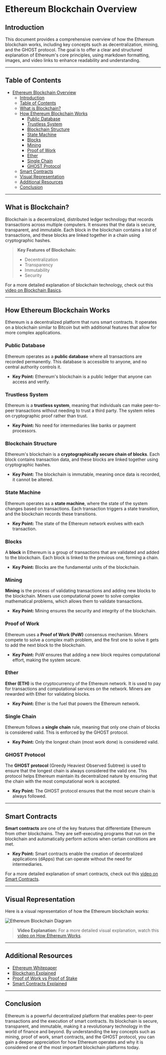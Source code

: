 # Ethereum Blockchain Overview

## Introduction
This document provides a comprehensive overview of how the Ethereum blockchain works, including key concepts such as decentralization, mining, and the GHOST protocol. The goal is to offer a clear and structured explanation of Ethereum's core principles, using markdown formatting, images, and video links to enhance readability and understanding.

---

## Table of Contents
- [Ethereum Blockchain Overview](#ethereum-blockchain-overview)
  - [Introduction](#introduction)
  - [Table of Contents](#table-of-contents)
  - [What is Blockchain?](#what-is-blockchain)
  - [How Ethereum Blockchain Works](#how-ethereum-blockchain-works)
    - [Public Database](#public-database)
    - [Trustless System](#trustless-system)
    - [Blockchain Structure](#blockchain-structure)
    - [State Machine](#state-machine)
    - [Blocks](#blocks)
    - [Mining](#mining)
    - [Proof of Work](#proof-of-work)
    - [Ether](#ether)
    - [Single Chain](#single-chain)
    - [GHOST Protocol](#ghost-protocol)
  - [Smart Contracts](#smart-contracts)
  - [Visual Representation](#visual-representation)
  - [Additional Resources](#additional-resources)
  - [Conclusion](#conclusion)

---

## What is Blockchain?
Blockchain is a decentralized, distributed ledger technology that records transactions across multiple computers. It ensures that the data is secure, transparent, and immutable. Each block in the blockchain contains a list of transactions, and these blocks are linked together in a chain using cryptographic hashes.

> **Key Features of Blockchain:**
> - Decentralization
> - Transparency
> - Immutability
> - Security

For a more detailed explanation of blockchain technology, check out this [video on Blockchain Basics](https://www.youtube.com/watch?v=SSo_EIwHSd4).

---

## How Ethereum Blockchain Works
Ethereum is a decentralized platform that runs smart contracts. It operates on a blockchain similar to Bitcoin but with additional features that allow for more complex applications.

### Public Database
Ethereum operates as a **public database** where all transactions are recorded permanently. This database is accessible to anyone, and no central authority controls it.

- **Key Point:** Ethereum's blockchain is a public ledger that anyone can access and verify.

### Trustless System
Ethereum is a **trustless system**, meaning that individuals can make peer-to-peer transactions without needing to trust a third party. The system relies on cryptographic proof rather than trust.

- **Key Point:** No need for intermediaries like banks or payment processors.

### Blockchain Structure
Ethereum's blockchain is a **cryptographically secure chain of blocks**. Each block contains transaction data, and these blocks are linked together using cryptographic hashes.

- **Key Point:** The blockchain is immutable, meaning once data is recorded, it cannot be altered.

### State Machine
Ethereum operates as a **state machine**, where the state of the system changes based on transactions. Each transaction triggers a state transition, and the blockchain records these transitions.

- **Key Point:** The state of the Ethereum network evolves with each transaction.

### Blocks
A **block** in Ethereum is a group of transactions that are validated and added to the blockchain. Each block is linked to the previous one, forming a chain.

- **Key Point:** Blocks are the fundamental units of the blockchain.

### Mining
**Mining** is the process of validating transactions and adding new blocks to the blockchain. Miners use computational power to solve complex mathematical problems, which allows them to validate transactions.

- **Key Point:** Mining ensures the security and integrity of the blockchain.

### Proof of Work
Ethereum uses a **Proof of Work (PoW)** consensus mechanism. Miners compete to solve a complex math problem, and the first one to solve it gets to add the next block to the blockchain.

- **Key Point:** PoW ensures that adding a new block requires computational effort, making the system secure.

### Ether
**Ether (ETH)** is the cryptocurrency of the Ethereum network. It is used to pay for transactions and computational services on the network. Miners are rewarded with Ether for validating blocks.

- **Key Point:** Ether is the fuel that powers the Ethereum network.

### Single Chain
Ethereum follows a **single chain** rule, meaning that only one chain of blocks is considered valid. This is enforced by the GHOST protocol.

- **Key Point:** Only the longest chain (most work done) is considered valid.

### GHOST Protocol
The **GHOST protocol** (Greedy Heaviest Observed Subtree) is used to ensure that the longest chain is always considered the valid one. This protocol helps Ethereum maintain its decentralized nature by ensuring that the chain with the most computational work is accepted.

- **Key Point:** The GHOST protocol ensures that the most secure chain is always followed.

---

## Smart Contracts
**Smart contracts** are one of the key features that differentiate Ethereum from other blockchains. They are self-executing programs that run on the blockchain and automatically perform actions when certain conditions are met.

- **Key Point:** Smart contracts enable the creation of decentralized applications (dApps) that can operate without the need for intermediaries.

For a more detailed explanation of smart contracts, check out this [video on Smart Contracts](https://www.youtube.com/watch?v=ZE2HxTmxfrI).

---

## Visual Representation
Here is a visual representation of how the Ethereum blockchain works:

![Ethereum Blockchain Diagram](https://example.com/ethereum-blockchain-diagram.png)

> **Video Explanation:** For a more detailed visual explanation, watch this [video on How Ethereum Works](https://www.youtube.com/watch?v=TDGq4aeevgY).

---

## Additional Resources
- [Ethereum Whitepaper](https://ethereum.org/en/whitepaper/)
- [Blockchain Explained](https://www.youtube.com/watch?v=SSo_EIwHSd4)
- [Proof of Work vs Proof of Stake](https://www.youtube.com/watch?v=M3EFi_POhps)
- [Smart Contracts Explained](https://www.youtube.com/watch?v=ZE2HxTmxfrI)

---

## Conclusion
Ethereum is a powerful decentralized platform that enables peer-to-peer transactions and the execution of smart contracts. Its blockchain is secure, transparent, and immutable, making it a revolutionary technology in the world of finance and beyond. By understanding the key concepts such as mining, proof of work, smart contracts, and the GHOST protocol, you can gain a deeper appreciation for how Ethereum operates and why it is considered one of the most important blockchain platforms today.

